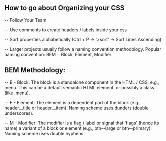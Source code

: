 ## How to go about Organizing your CSS

-- Follow Your Team

-- Use comments to create headers / labels inside your css

-- Sort properties alphabetically (Ctrl + P -> '>sort' -> Sort Lines Ascending)

-- Larger projects usually follow a naming convention methodology. Popular naming convention: BEM = Block, Element, Modifier

## BEM Methodology:

-- B - Block: The block is a standalone component in the HTML / CSS, e.g., menu. This can be a default semantic HTML element, or possibly a class (like .menu).

-- E - Element: The element is a dependent part of the block (e.g., header__title or header__item). Naming scheme uses dunders (double underscores).

-- M - Modifier: The modifier is a flag / label or signal that 'flags' (hence its name) a variant of a block or element (e.g., btn--large or btn--primary). Naming scheme uses double hyphens.
